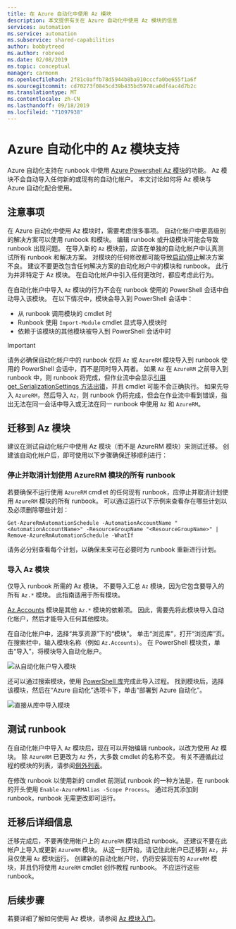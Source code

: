 ```yaml
---
title: 在 Azure 自动化中使用 Az 模块
description: 本文提供有关在 Azure 自动化中使用 Az 模块的信息
services: automation
ms.service: automation
ms.subservice: shared-capabilities
author: bobbytreed
ms.author: robreed
ms.date: 02/08/2019
ms.topic: conceptual
manager: carmonm
ms.openlocfilehash: 2f81c0affb78d5944b8ba910cccfa0be655f1a6f
ms.sourcegitcommit: cd70273f0845cd39b435bd5978ca0df4ac4d7b2c
ms.translationtype: MT
ms.contentlocale: zh-CN
ms.lasthandoff: 09/18/2019
ms.locfileid: "71097938"
---
```

# <a name="az-module-support-in-azure-automation"></a>Azure 自动化中的 Az 模块支持

Azure 自动化支持在 runbook 中使用 [Azure Powershell Az 模块](/powershell/azure/new-azureps-module-az?view=azps-1.1.0)的功能。 Az 模块不会自动导入任何新的或现有的自动化帐户。 本文讨论如何将 Az 模块与 Azure 自动化配合使用。

## <a name="considerations"></a>注意事项

在 Azure 自动化中使用 Az 模块时，需要考虑很多事项。 自动化帐户中更高级别的解决方案可以使用 runbook 和模块。 编辑 runbook 或升级模块可能会导致 runbook 出现问题。 在导入新的 `Az` 模块前，应该在单独的自动化帐户中认真测试所有 runbook 和解决方案。 对模块的任何修改都可能导致[启动/停止](automation-solution-vm-management.md)解决方案不良。 建议不要更改包含任何解决方案的自动化帐户中的模块和 runbook。 此行为并非特定于 Az 模块。 在自动化帐户中引入任何更改时，都应考虑此行为。

在自动化帐户中导入 `Az` 模块的行为不会在 runbook 使用的 PowerShell 会话中自动导入该模块。 在以下情况中，模块会导入到 PowerShell 会话中：

* 从 runbook 调用模块的 cmdlet 时
* Runbook 使用 `Import-Module` cmdlet 显式导入模块时
* 依赖于该模块的其他模块被导入到 PowerShell 会话中时

> [!IMPORTANT]
> 请务必确保自动化帐户中的 runbook 仅将 `Az` 或 `AzureRM` 模块导入到 runbook 使用的 PowerShell 会话中，而不是同时导入两者。 如果 `Az` 在 `AzureRM` 之前导入到 runbook 中，则 runbook 将完成，但作业流中会显示[引用 get_SerializationSettings 方法出错](troubleshoot/runbooks.md#get-serializationsettings)，并且 cmdlet 可能不会正确执行。 如果先导入 `AzureRM`，然后导入 `Az`，则 runbook 仍将完成，但会在作业流中看到错误，指出无法在同一会话中导入或无法在同一 runbook 中使用 `Az` 和 `AzureRM`。

## <a name="migrating-to-az-modules"></a>迁移到 Az 模块

建议在测试自动化帐户中使用 Az 模块（而不是 AzureRM 模块）来测试迁移。 创建该自动化帐户后，即可使用以下步骤确保迁移顺利进行：

### <a name="stop-and-unschedule-all-runbook-that-uses-azurerm-modules"></a>停止并取消计划使用 AzureRM 模块的所有 runbook

若要确保不运行使用 `AzureRM` cmdlet 的任何现有 runbook，应停止并取消计划使用 `AzureRM` 模块的所有 runbook。 可以通过运行以下示例来查看存在哪些计划以及必须删除哪些计划：

  ```powershell-interactive
  Get-AzureRmAutomationSchedule -AutomationAccountName "<AutomationAccountName>" -ResourceGroupName "<ResourceGroupName>" | Remove-AzureRmAutomationSchedule -WhatIf
  ```

请务必分别查看每个计划，以确保未来可在必要时为 runbook 重新进行计划。

### <a name="import-the-az-modules"></a>导入 Az 模块

仅导入 runbook 所需的 Az 模块。 不要导入汇总 `Az` 模块，因为它包含要导入的所有 `Az.*` 模块。 此指南适用于所有模块。

[Az.Accounts](https://www.powershellgallery.com/packages/Az.Accounts/1.1.0) 模块是其他 `Az.*` 模块的依赖项。 因此，需要先将此模块导入自动化帐户，然后才能导入任何其他模块。

在自动化帐户中，选择“共享资源”下的“模块”。 单击“浏览库”，打开“浏览库”页。  在搜索栏中，输入模块名称（例如 `Az.Accounts`）。 在 PowerShell 模块页，单击“导入”，将模块导入自动化帐户。

![从自动化帐户导入模块](media/az-modules/import-module.png)

还可以通过搜索模块，使用 [PowerShell 库](https://www.powershellgallery.com)完成此导入过程。 找到模块后，选择该模块，然后在“Azure 自动化”选项卡下，单击“部署到 Azure 自动化”。

![直接从库中导入模块](media/az-modules/import-gallery.png)

## <a name="test-your-runbooks"></a>测试 runbook

在自动化帐户中导入 `Az` 模块后，现在可以开始编辑 runbook，以改为使用 Az 模块。 除 `AzureRM` 已更改为 `Az` 外，大多数 cmdlet 的名称不变。 有关不遵循此过程的模块的列表，请参阅[例外列表](/powershell/azure/migrate-from-azurerm-to-az#update-cmdlets-modules-and-parameters)。

在修改 runbook 以使用新的 cmdlet 前测试 runbook 的一种方法是，在 runbook 的开头使用 `Enable-AzureRMAlias -Scope Process`。 通过将其添加到 runbook，runbook 无需更改即可运行。

## <a name="after-migration-details"></a>迁移后详细信息

迁移完成后，不要再使用帐户上的 `AzureRM` 模块启动 runbook。 还建议不要在此帐户上导入或更新 `AzureRM` 模块。 从这一刻开始，请记住此帐户已迁移到 `Az`，并且仅使用 `Az` 模块运行。 创建新的自动化帐户时，仍将安装现有的 `AzureRM` 模块，并且仍将使用 `AzureRM` cmdlet 创作教程 runbook。 不应运行这些 runbook。

## <a name="next-steps"></a>后续步骤

若要详细了解如何使用 Az 模块，请参阅 [Az 模块入门](/powershell/azure/get-started-azureps?view=azps-1.1.0)。
